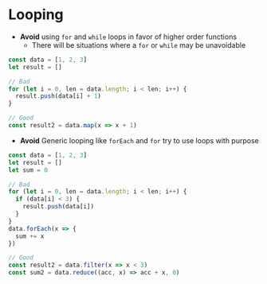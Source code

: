 # Looping

- **Avoid** using `for` and `while` loops in favor of higher order functions
  - There will be situations where a `for` or `while` may be unavoidable
```js
const data = [1, 2, 3]
let result = []

// Bad
for (let i = 0, len = data.length; i < len; i++) {
  result.push(data[i] + 1)
}

// Good
const result2 = data.map(x => x + 1)
```

- **Avoid** Generic looping like `forEach` and `for` try to use loops with purpose
```js
const data = [1, 2, 3]
let result = []
let sum = 0

// Bad
for (let i = 0, len = data.length; i < len; i++) {
  if (data[i] < 3) {
    result.push(data[i])
  }
}
data.forEach(x => {
  sum += x
})

// Good
const result2 = data.filter(x => x < 3)
const sum2 = data.reduce((acc, x) => acc + x, 0)
```
